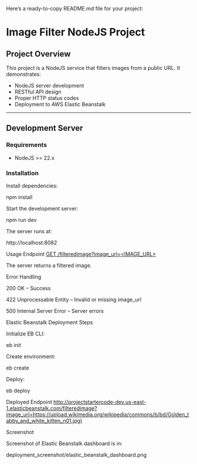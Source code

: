 Here’s a ready-to-copy README.md file for your project:

# Image Filter NodeJS Project

## Project Overview
This project is a NodeJS service that filters images from a public URL. It demonstrates:

- NodeJS server development
- RESTful API design
- Proper HTTP status codes
- Deployment to AWS Elastic Beanstalk

---

## Development Server

### Requirements
- NodeJS >= 22.x

### Installation

Install dependencies:

npm install


Start the development server:

npm run dev


The server runs at:

http://localhost:8082

Usage
Endpoint
[GET /filteredimage?image_url=<IMAGE_URL>](http://localhost:8082/filteredimage?image_url=https://upload.wikimedia.org/wikipedia/commons/b/bd/Golden_tabby_and_white_kitten_n01.jpg)




The server returns a filtered image.

Error Handling

200 OK – Success

422 Unprocessable Entity – Invalid or missing image_url

500 Internal Server Error – Server errors

Elastic Beanstalk Deployment
Steps

Initialize EB CLI:

eb init


Create environment:

eb create 


Deploy:

eb deploy

Deployed Endpoint
[http://projectstartercode-dev.us-east-1.elasticbeanstalk.com/filteredimage?image_url=https://upload.wikimedia.org/wikipedia/commons/b/bd/Golden_tabby_and_white_kitten_n01.jpg)](http://projectstartercode-dev.us-east-1.elasticbeanstalk.com/filteredimage?image_url=https://upload.wikimedia.org/wikipedia/commons/b/bd/Golden_tabby_and_white_kitten_n01.jpg)


Screenshot

Screenshot of Elastic Beanstalk dashboard is in:

deployment_screenshot/elastic_beanstalk_dashboard.png
